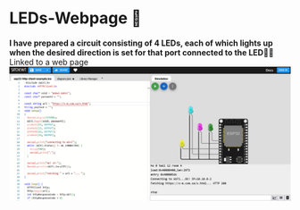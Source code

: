 # LEDs-Webpage 🤖
**I have prepared a circuit consisting of 4 LEDs, each of which lights up when the desired direction is set for that port connected to the LED👩‍💻** Linked to a web page
![picture](stop-ESP32.png)


